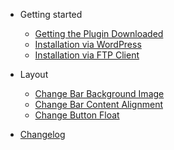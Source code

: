 - Getting started
  - [Getting the Plugin Downloaded](getting-the-plugin-downloaded-from-envato.md)
  - [Installation via WordPress](installation-via-wordpress.md)
  - [Installation via FTP Client](installation-via-ftp-client.md)
- Layout
  - [Change Bar Background Image](how-to-change-bar-background-image)
  - [Change Bar Content Alignment](how-to-change-bar-content-alignment)
  - [Change Button Float](how-to-change-button-float)

- [Changelog](changelog.md)
